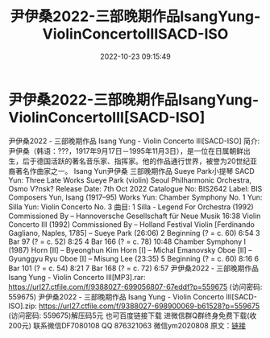 ﻿---
title: 尹伊桑2022-三部晚期作品IsangYung-ViolinConcertoIIISACD-ISO
date: 2022-10-23 09:15:49
categories: 新碟专辑、稀有等精品
tags: 纯音雅乐
---
# 尹伊桑2022-三部晚期作品IsangYung-ViolinConcertoIII[SACD-ISO]

尹伊桑2022 - 三部晚期作品 Isang Yung - Violin Concerto
III[SACD-ISO]
简介:
尹伊桑（韩语：???，1917年9月17日－1995年11月3日），是一位在日属朝鲜出生，后于德国活跃的著名音乐家、指挥家。他的作品通行世界，被誉为20世纪亚裔著名作曲家之一。
Isang Yun尹伊桑 三部晚期作品 Sueye Park小提琴 SACD
Yun: Three Late Works
Sueye Park (violin)
Seoul Philharmonic Orchestra, Osmo V?nsk?
Release Date: 7th Oct 2022
Catalogue No: BIS2642
Label: BIS
Composers
Yun, Isang (1917–95)
Works
Yun: Chamber Symphony No. 1
Yun: Silla
Yun: Violin Concerto No. 3
曲目:
1 Silla - Legend For Orchestra (1992)
Commissioned By – Hannoversche Gesellschaft für Neue Musik
16:38
Violin Concerto III (1992)
Commissioned By – Holland Festival
Violin [Ferdinando Gagliano, Naples, 1785] – Sueye Park
(26:06)
2 Beginning (? = c. 60) 6:54
3 Bar 97 (? = c. 52) 8:25
4 Bar 166 (? = c. 78) 10:48
Chamber Symphony I (1987)
Horn [II] – Byeonghun Kim
Horn [I] – Michal Emanovsky
Oboe [II] – Gyunggyu Ryu
Oboe [I] – Misung Lee
(23:35)
5 Beginning (? = c. 60) 8:16
6 Bar 101 (? = c. 54) 8:21
7 Bar 168 (? = c. 72) 6:57
尹伊桑2022 - 三部晚期作品 Isang Yung - Violin Concerto III[MP3].rar:
https://url27.ctfile.com/f/9388027-699056807-67eddf?p=559675
(访问密码: 559675)
尹伊桑2022 - 三部晚期作品 Isang Yung - Violin Concerto III[SACD-ISO].zip:
https://url27.ctfile.com/f/9388027-698900069-b61528?p=559675
(访问密码: 559675)解压码5元
也可百度链接下载
进微信群Q群终身免费下载(收200元)
联系微信DF7080108 QQ 876321063
微信ym2020808
原文：[链接](https://blog.sina.com.cn/s/blog_1647c7e7601030zzy.html)